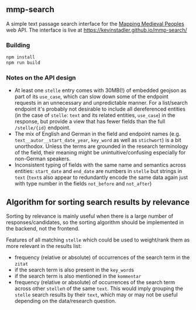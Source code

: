 ## mmp-search

A simple text passage search interface for the [Mapping Medieval Peoples](https://mmp.acdh-dev.oeaw.ac.at/) web API. The interface is live at https://kevinstadler.github.io/mmp-search/

### Building

```bash
npm install
npm run build
```

### Notes on the API design

- At least one `stelle` entry comes with 30MB(!) of embedded geojson as part of its `use_case`, which can slow down some of the endpoint requests in an unnecessary and unpredictable manner. For a list/search endpoint it's probably not desirable to include all dereferenced entities (in the case of `stelle`: `text` and its related entities, `use_case`) in the response, but provide a view that has fewer fields than the full `/stelle/{id}` endpoint.
- The mix of English and German in the field and endpoint names (e.g. `text__autor__start_date_year`, `key_word` as well as `stichwort`) is a bit unorthodox. Unless the terms are grounded in the research terminology of the field, their meaning might be unintuitive/confusing especially for non-German speakers.
- Inconsistent typing of fields with the same name and semantics across entities: `start_date` and `end_date` are numbers in `stelle` but strings in `text` (`text`s also appear to redundantly encode the same data again just with type number in the fields `not_before` and `not_after`)

## Algorithm for sorting search results by relevance

Sorting by relevance is mainly useful when there is a large number of responses/candidates, so the sorting algorithm should be implemented in the backend, not the frontend.

Features of all matching `stelle` which could be used to weight/rank them as more relevant in the results list:

- frequency (relative or absolute) of occurrences of the search term in the `zitat`
- if the search term is also present in the `key_word`s
- if the search term is also mentioned in the `kommentar`
- frequency (relative or absolute) of occurrences of the search term across other `stelle`n of the same `text`. This would imply grouping the `stelle` search results by their `text`, which may or may not be useful depending on the data/research question.

